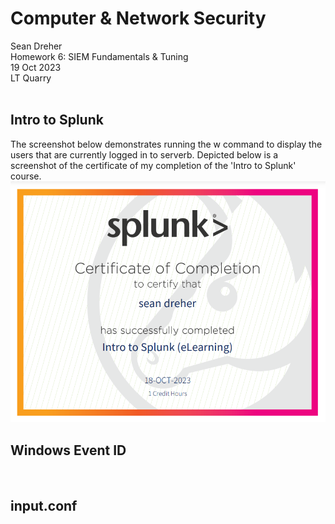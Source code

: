 # **Computer & Network Security**
Sean Dreher  <br />
Homework 6: SIEM Fundamentals & Tuning  <br />
19 Oct 2023  <br />
LT Quarry <br />
<br />
## **Intro to Splunk**
The screenshot below demonstrates running the w command to display the users that are currently logged in to serverb. Depicted below is a screenshot of the certificate of my completion of the 'Intro to Splunk' course. <br />
![6102](https://github.com/seandreher/CNS-Lab/blob/main/Homework6/certificate.png) <br />


## **Windows Event ID**
<br />


## **input.conf**

